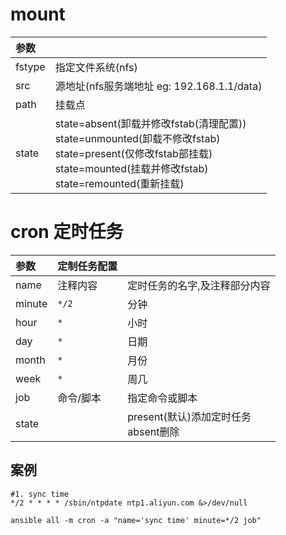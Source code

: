 # mount

|参数| |
|:---|:---|
|fstype|指定文件系统(nfs)|
|src|源地址(nfs服务端地址 eg: 192.168.1.1/data)
|path|挂载点|
|state|state=absent(卸载并修改fstab(清理配置))<br/>state=unmounted(卸载不修改fstab)<br/>state=present(仅修改fstab部挂载)<br/>state=mounted(挂载并修改fstab)<br/>state=remounted(重新挂载)|

# cron 定时任务

|参数|定制任务配置| |
|:---|:---|:---|
|name|注释内容|定时任务的名字,及注释部分内容|
|minute| `*/2` |分钟 |
|hour| `*` | 小时 |
|day| `*` | 日期 |
|month| `*` | 月份 |
|week| `*` | 周几 |
|job| 命令/脚本 | 指定命令或脚本|
|state| | present(默认)添加定时任务<br/>absent删除|

## 案例

```
#1. sync time
*/2 * * * * /sbin/ntpdate ntp1.aliyun.com &>/dev/null

ansible all -m cron -a "name='sync time' minute=*/2 job"

```


